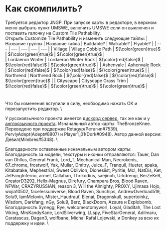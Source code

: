 # Как скомпилить?
Требуется редактор JNGP. При запуске карты в редакторе, в верхном меню выбрать пункт UMSWE, включить UMSWE если он выключен и поставить галочку на Custom Tile Pathability. \
Открыть Customize Tile Pathability и изменить следующие тайлы:
| Название группы  | Название тайла        | Buildable?            | Walkable?             | Flyable?              |
| ---              | ---                   | ---                   | ---                   | ---                   |
| Village          | Village Cobble Path   | ${\color{green}true}$ | ${\color{green}true}$ | ${\color{green}true}$ |                  
| Lordaeron Winter | Lordaeron Winter Rock | ${\color{red}false}$  | ${\color{red}false}$  | ${\color{green}true}$ |
| Ashenvale        | Ashenvale Rock        | ${\color{red}false}$  | ${\color{red}false}$  | ${\color{green}true}$ | 
| Northrend        | Northrend Rock        | ${\color{red}false}$  | ${\color{red}false}$  | ${\color{green}true}$ |
| Cityscape        | Cityscape Grass Trim  | ${\color{red}false}$  | ${\color{green}true}$ | ${\color{green}true}$ |
#
Что бы изменения вступили в силу, необходимо нажать OK и перезапустить редактор. \


У русскоязычного проекта имеется [дискорд сервер](https://discord.gg/nym7e5BTnE), так же как и у [англоязычного проекта](https://discord.gg/UA3pmjMhsu). Изначальный автор карты: TheBronzeKnee. Переведено при поддержке Retagyp(Ретагип#7539), PervlyAdept(Adept#8807) и Player1_01(Dork#0948). Автор данной версии: Девил(Mimbres#5348). \


Благодарности оставленные изначальным автором карты: \
Благодарность за модели, текстуры и иконки отправляются: Tauer, Dan van Ohllus, General Frank, Lord_T, Mechanical Man, Necrokenis, 67_chrome, frostwolf, Yak, Mullar, Dmitry, Juice_F, Tranquil, Hueter, apaka, Kitabatake, Mephestrial, Sweet Oblivion, Dionesiist, Pyritie, Mc!, NatDis, Ket, JetFangInferno, armel, Callahan, Thrikodius, saejinoh, Urkdrengi, BerZeKeR, CreatorD3292, Hellx-Magnus, Direfury, Champara Bros, Blood Raven, NFWar, CRAZYRUSSIAN, reason 3, Will the Almighty, PROXY, Ujimasa Hojo, wojia10502,  facelessuniverse, Blood Raven, Sunchips,  AndrewOverload519, Solu9, IamMclovin, Mister_Haudrauf, Elenai, Dragonskull, supertoinkz, Wisdom, Darkfang, nGy, Solu9, Berz, BlackDoom, Azsure и Explobomb. \
Благодарность Synegg, Rye, welcomeotomyworl, Loyal, Gladitah, The Lost Viking, MrsKandyKane, LordSilverwing, LLspy, FiveStarGeneral, Adilmaru, Caratascus, Dagan3, wolfbane, Michal Rafal Lojewski, и Donkey за всю их поддержку и идеи. \